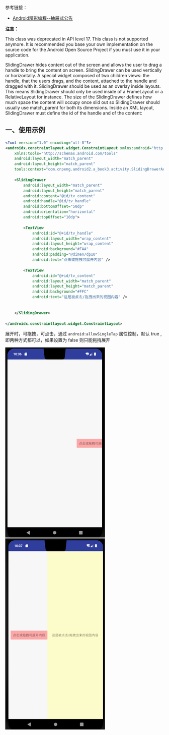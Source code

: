 参考链接：

* [Android精彩编程--抽屉式公告](https://www.bilibili.com/video/av29765354)


**注意：**

This class was deprecated in API level 17.
This class is not supported anymore. It is recommended you base your own implementation on the source code for the Android Open Source Project if you must use it in your application.

SlidingDrawer hides content out of the screen and allows the user to drag a handle to bring the content on screen. SlidingDrawer can be used vertically or horizontally. A special widget composed of two children views: the handle, that the users drags, and the content, attached to the handle and dragged with it. SlidingDrawer should be used as an overlay inside layouts. This means SlidingDrawer should only be used inside of a FrameLayout or a RelativeLayout for instance. The size of the SlidingDrawer defines how much space the content will occupy once slid out so SlidingDrawer should usually use match_parent for both its dimensions. Inside an XML layout, SlidingDrawer must define the id of the handle and of the content:

## 一、使用示例

```xml
<?xml version="1.0" encoding="utf-8"?>
<androidx.constraintlayout.widget.ConstraintLayout xmlns:android="http://schemas.android.com/apk/res/android"
    xmlns:tools="http://schemas.android.com/tools"
    android:layout_width="match_parent"
    android:layout_height="match_parent"
    tools:context="com.cnpeng.android2.a_book3.activity.SlidingDrawerActivity">

    <SlidingDrawer
        android:layout_width="match_parent"
        android:layout_height="match_parent"
        android:content="@id/tv_content"
        android:handle="@id/tv_handle"
        android:bottomOffset="50dp"
        android:orientation="horizontal"
        android:topOffset="10dp">

        <TextView
            android:id="@+id/tv_handle"
            android:layout_width="wrap_content"
            android:layout_height="wrap_content"
            android:background="#FAA"
            android:padding="@dimen/dp10"
            android:text="点击或拖拽可展开内容" />

        <TextView
            android:id="@+id/tv_content"
            android:layout_width="match_parent"
            android:layout_height="match_parent"
            android:background="#FFC"
            android:text="这是被点击/拖拽出来的视图内容" />


    </SlidingDrawer>

</androidx.constraintlayout.widget.ConstraintLayout>
```

展开时，可拖拽，可点击，通过 `android:allowSingleTap` 属性控制，默认 true , 即两种方式都可以，如果设置为 false 则只能拖拽展开



![未展开状态](pics/1_SlidingDrawer未展开.png)
![展开状态](pics/2_SlidingDrawer展开状态.png)